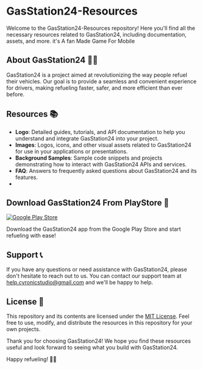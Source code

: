 # GasStation24-Resources

Welcome to the GasStation24-Resources repository! Here you'll find all the necessary resources related to GasStation24, including documentation, assets, and more.
it's A fan Made Game For Mobile

## About GasStation24 🚗⛽

GasStation24 is a project aimed at revolutionizing the way people refuel their vehicles. Our goal is to provide a seamless and convenient experience for drivers, making refueling faster, safer, and more efficient than ever before.

## Resources 📚

- **Logo**: Detailed guides, tutorials, and API documentation to help you understand and integrate GasStation24 into your project.
- **Images**: Logos, icons, and other visual assets related to GasStation24 for use in your applications or presentations.
- **Background Samples**: Sample code snippets and projects demonstrating how to interact with GasStation24 APIs and services.
- **FAQ**: Answers to frequently asked questions about GasStation24 and its features.
- 
## Download GasStation24 From PlayStore 📱

[![Google Play Store](https://play.google.com/intl/en_us/badges/static/images/badges/en_badge_web_generic.png)](https://play.google.com/store/apps/details?id=com.gasstation24)

Download the GasStation24 app from the Google Play Store and start refueling with ease!

## Support 📞

If you have any questions or need assistance with GasStation24, please don't hesitate to reach out to us. You can contact our support team at [help.cyronicstudio@gmail.com](help.cyronicstudio@gmail.com) and we'll be happy to help.

## License 📝

This repository and its contents are licensed under the [MIT License](LICENSE). Feel free to use, modify, and distribute the resources in this repository for your own projects.

Thank you for choosing GasStation24! We hope you find these resources useful and look forward to seeing what you build with GasStation24.

Happy refueling! 🚗⛽
